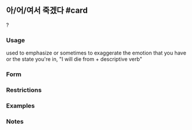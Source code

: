 ## 아/어/여서 죽겠다 #card
?
### Usage
used to emphasize or sometimes to exaggerate the emotion that you have or the state you're in, "I will die from + descriptive verb"
### Form

### Restrictions
### Examples
### Notes
